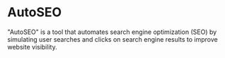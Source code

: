 # AutoSEO
"AutoSEO" is a tool that automates search engine optimization (SEO) by simulating user searches and clicks on search engine results to improve website visibility.
